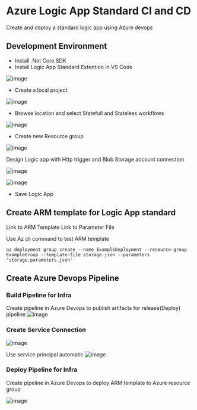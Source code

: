 # Azure Logic App Standard CI and CD
Create and deploy a standard logic app using Azure devops 

## Development Environment
* Install .Net Core SDK
* Install Logic App Standard Extention in VS Code 

![image](https://github.com/user-attachments/assets/349a0271-af83-405d-84c7-8a8ab8ca8adc)

* Create a local project

![image](https://github.com/user-attachments/assets/448e0547-5863-4eb1-b44b-8716ff6852bc)

* Browse location and select Statefull and Stateless workflows

![image](https://github.com/user-attachments/assets/d67851e1-ef24-461c-88fb-904455a83c96)

* Create new Resource group

![image](https://github.com/user-attachments/assets/13a6b90b-0fc6-4842-b248-80c8fb1a622e)

Design Logic app with Http trigger and Blob Storage account connection

![image](https://github.com/user-attachments/assets/aed7d514-e0cd-4e2a-b24e-1b18fff2e6df)

![image](https://github.com/user-attachments/assets/78bb6a66-7ea1-4fd4-9034-20ae82b8dcf3)

* Save Logic App

## Create ARM template for Logic App standard 

Link to ARM Template
Link to Parameter File

Use Az cli command to test ARM template 

```
az deployment group create --name ExampleDeployment --resource-group ExampleGroup --template-file storage.json --parameters 'storage.parameters.json'
```

## Create Azure Devops Pipeline

### Build Pipeline for Infra
Create pipeline in Azure Devops to publish artifacts for release(Deploy) pipeline
![image](https://github.com/user-attachments/assets/ea281a74-dd97-44b2-be59-50fe2f435361)

### Create Service Connection 
![image](https://github.com/user-attachments/assets/6ddeebcf-6e80-45b5-a375-d59c3af368c9)

Use service principal automatic 
![image](https://github.com/user-attachments/assets/ad4a48f5-1cb6-4341-9814-3b55d5e0a63a)


### Deploy Pipeline for Infra
Create pipeline in Azure Devops to deploy ARM template to Azure resource group 

![image](https://github.com/user-attachments/assets/126879f8-c9dd-4574-a6d9-b5d35278aad0)

